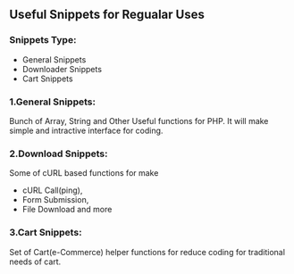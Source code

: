 ## Useful Snippets for Regualar Uses 


### Snippets Type:

- General Snippets
- Downloader Snippets
- Cart Snippets

### 1.General Snippets:

  Bunch of Array, String and Other Useful functions for PHP.
  It will make simple and intractive interface for coding.
  
### 2.Download Snippets:

 Some of cURL based functions for make 
    
 - cURL Call(ping), 
 - Form Submission,
 - File Download and more
 
 
### 3.Cart Snippets:
   
   Set of Cart(e-Commerce) helper functions for reduce coding for traditional 
   needs of cart.
